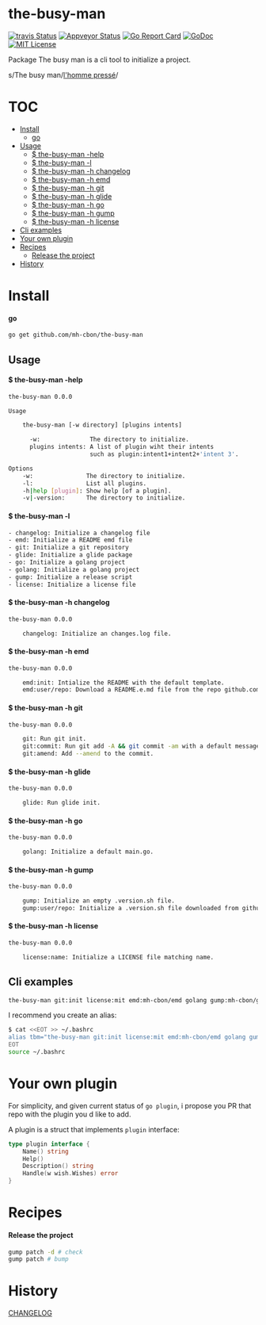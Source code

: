 # the-busy-man

[![travis Status](https://travis-ci.org//mh-cbon/the-busy-man.svg?branch=master)](https://travis-ci.org//mh-cbon/the-busy-man) [![Appveyor Status](https://ci.appveyor.com/api/projects/status//github/mh-cbon/the-busy-man?branch=master&svg=true)](https://ci.appveyor.com/projects//mh-cbon/the-busy-man) [![Go Report Card](https://goreportcard.com/badge/github.com/mh-cbon/the-busy-man)](https://goreportcard.com/report/github.com/mh-cbon/the-busy-man) [![GoDoc](https://godoc.org/github.com/mh-cbon/the-busy-man?status.svg)](http://godoc.org/github.com/mh-cbon/the-busy-man) [![MIT License](http://img.shields.io/badge/License-MIT-yellow.svg)](LICENSE)

Package The busy man is a cli tool to initialize a project.


s/The busy man/[l'homme pressé](https://www.youtube.com/watch?v=Wkxe1kQiuGU/)/

# TOC
- [Install](#install)
  - [go](#go)
- [Usage](#usage)
  - [$ the-busy-man -help](#-the-busy-man--help)
  - [$ the-busy-man -l](#-the-busy-man--l)
  - [$ the-busy-man -h changelog](#-the-busy-man--h-changelog)
  - [$ the-busy-man -h emd](#-the-busy-man--h-emd)
  - [$ the-busy-man -h git](#-the-busy-man--h-git)
  - [$ the-busy-man -h glide](#-the-busy-man--h-glide)
  - [$ the-busy-man -h go](#-the-busy-man--h-go)
  - [$ the-busy-man -h gump](#-the-busy-man--h-gump)
  - [$ the-busy-man -h license](#-the-busy-man--h-license)
- [Cli examples](#cli-examples)
- [Your own plugin](#your-own-plugin)
- [Recipes](#recipes)
  - [Release the project](#release-the-project)
- [History](#history)

# Install

#### go
```sh
go get github.com/mh-cbon/the-busy-man
```

## Usage

#### $ the-busy-man -help
```sh
the-busy-man 0.0.0

Usage

	the-busy-man [-w directory] [plugins intents]

	  -w:              The directory to initialize.
	  plugins intents: A list of plugin wiht their intents
	                   such as plugin:intent1+intent2+'intent 3'.

Options
	-w:               The directory to initialize.
	-l:               List all plugins.
	-h|help [plugin]: Show help [of a plugin].
	-v|-version:      The directory to initialize.
```
#### $ the-busy-man -l
```sh
- changelog: Initialize a changelog file
- emd: Initialize a README emd file
- git: Initialize a git repository
- glide: Initialize a glide package
- go: Initialize a golang project
- golang: Initialize a golang project
- gump: Initialize a release script
- license: Initialize a license file
```
#### $ the-busy-man -h changelog
```sh
the-busy-man 0.0.0

	changelog: Initialize an changes.log file.
```
#### $ the-busy-man -h emd
```sh
the-busy-man 0.0.0

	emd:init: Intialize the README with the default template.
	emd:user/repo: Download a README.e.md file from the repo github.com/user/repo/README.e.md.
```
#### $ the-busy-man -h git
```sh
the-busy-man 0.0.0

	git: Run git init.
	git:commit: Run git add -A && git commit -am with a default message.
	git:amend: Add --amend to the commit.
```
#### $ the-busy-man -h glide
```sh
the-busy-man 0.0.0

	glide: Run glide init.
```
#### $ the-busy-man -h go
```sh
the-busy-man 0.0.0

	golang: Initialize a default main.go.
```
#### $ the-busy-man -h gump
```sh
the-busy-man 0.0.0

	gump: Initialize an empty .version.sh file.
	gump:user/repo: Initialize a .version.sh file downloaded from github.com/user/repo/.version.sh.
```
#### $ the-busy-man -h license
```sh
the-busy-man 0.0.0

	license:name: Initialize a LICENSE file matching name.
```

## Cli examples

```sh
the-busy-man git:init license:mit emd:mh-cbon/emd golang gump:mh-cbon/gump git:commit changelog git:commit+amend
```

I recommend you create an alias:
```sh
$ cat <<EOT >> ~/.bashrc
alias tbm="the-busy-man git:init license:mit emd:mh-cbon/emd golang gump:mh-cbon/gump git:commit changelog git:commit+amend"
EOT
source ~/.bashrc
```



# Your own plugin

For simplicity, and given current status of `go plugin`,
i propose you PR that repo with the plugin you d like to add.

A plugin is a struct that implements `plugin` interface:
```go
type plugin interface {
	Name() string
	Help()
	Description() string
	Handle(w wish.Wishes) error
}
```

# Recipes

#### Release the project

```sh
gump patch -d # check
gump patch # bump
```

# History

[CHANGELOG](CHANGELOG.md)
